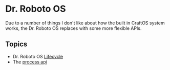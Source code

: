 # Dr. Roboto OS

Due to a number of things I don't like about how the built in CraftOS system works, the Dr. Roboto OS replaces with some more flexible APIs.

## Topics

-   Dr. Roboto OS [Lifecycle](LifeCycle.md)
-   The [process api](ProcessManager.md)
